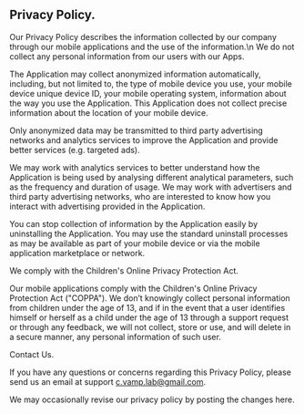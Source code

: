 ## Privacy Policy.

Our Privacy Policy describes the information collected by our company through our mobile applications and the use of the information.\n
We do not collect any personal information from our users with our Apps. 

The Application may collect anonymized information automatically, including, but not limited to, the type of mobile device you use, your mobile device unique device ID, your mobile operating system, information about the way you use the Application. This Application does not collect precise information about the location of your mobile device. 

Only anonymized data may be transmitted to third party advertising networks and analytics services to improve the Application and provide better services (e.g. targeted ads). 

We may work with analytics services to better understand how the Application is being used by analysing different analytical parameters, such as the frequency and duration of usage. We may work with advertisers and third party advertising networks, who are interested to know how you interact with advertising provided in the Application.

You can stop collection of information by the Application easily by uninstalling the Application. You may use the standard uninstall processes as may be available as part of your mobile device or via the mobile application marketplace or network.

We comply with the Children's Online Privacy Protection Act.

Our mobile applications comply with the Children's Online Privacy Protection Act ("COPPA"). 
We don’t knowingly collect personal information from children under the age of 13, and if in the event that a user identifies himself or herself as a child under the age of 13 through a support request or through any feedback, we will not collect, store or use, and will delete in a secure manner, any personal information of such user.

Contact Us.

If you have any questions or concerns regarding this Privacy Policy, please send us an email at support c.vamp.lab@gmail.com.

We may occasionally revise our privacy policy by posting the changes here.
